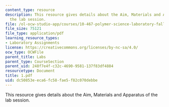 ```yaml
---
content_type: resource
description: This resource gives details about the Aim, Materials and Apparatus of
  the lab session.
file: /ol-ocw-studio-app/courses/10-467-polymer-science-laboratory-fall-2005/dc50853eeca6fc58fae5f82c070debbe_1.pdf
file_size: 75121
file_type: application/pdf
learning_resource_types:
- Laboratory Assignments
license: https://creativecommons.org/licenses/by-nc-sa/4.0/
ocw_type: OCWFile
parent_title: Labs
parent_type: CourseSection
parent_uid: 248f7e4f-c32c-4690-9581-137f83df4884
resourcetype: Document
title: 1.pdf
uid: dc50853e-eca6-fc58-fae5-f82c070debbe
---
```

This resource gives details about the Aim, Materials and Apparatus of the lab session.